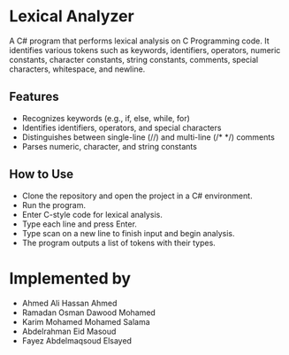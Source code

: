 # Lexical Analyzer
A C# program that performs lexical analysis on C Programming code. It identifies various tokens such as keywords, identifiers, operators, numeric constants, character constants, string constants, comments, special characters, whitespace, and newline.

## Features
- Recognizes keywords (e.g., if, else, while, for)
- Identifies identifiers, operators, and special characters
- Distinguishes between single-line (//) and multi-line (/* */) comments
- Parses numeric, character, and string constants

## How to Use
- Clone the repository and open the project in a C# environment.
- Run the program.
- Enter C-style code for lexical analysis.
- Type each line and press Enter.
- Type scan on a new line to finish input and begin analysis.
- The program outputs a list of tokens with their types.

# Implemented by 
- Ahmed Ali Hassan Ahmed
- Ramadan Osman Dawood Mohamed
- Karim Mohamed Mohamed Salama
- Abdelrahman Eid Masoud 
- Fayez Abdelmaqsoud Elsayed 
